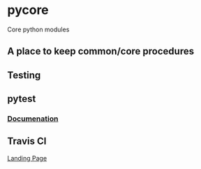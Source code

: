 # pycore
Core python modules

## A place to keep common/core procedures


## Testing
## pytest
### [Documenation](https://docs.pytest.org/en/latest/usage.html)
## Travis CI
[Landing Page](https://travis-ci.com/github/rcn8397/pycore)